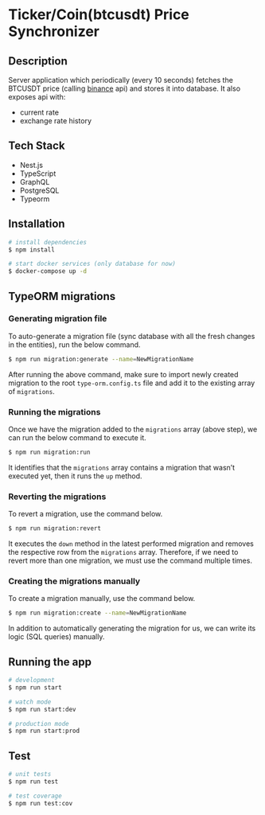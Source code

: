 # Ticker/Coin(btcusdt) Price Synchronizer

## Description

Server application which periodically (every 10 seconds) fetches the BTCUSDT price (calling [binance](https://www.binance.com/en) api) and stores it into database. It also exposes api with:
- current rate
- exchange rate history

## Tech Stack

- Nest.js
- TypeScript
- GraphQL
- PostgreSQL
- Typeorm

## Installation

```bash
# install dependencies
$ npm install

# start docker services (only database for now)
$ docker-compose up -d
```

## TypeORM migrations

### Generating migration file

To auto-generate a migration file (sync database with all the fresh changes in the entities), run the below command.

```bash
$ npm run migration:generate --name=NewMigrationName
```

After running the above command, make sure to import newly created migration to the root `type-orm.config.ts` file and add it to the existing array of `migrations`.

### Running the migrations

Once we have the migration added to the `migrations` array (above step), we can run the below command to execute it.

```bash
$ npm run migration:run
```

It identifies that the `migrations` array contains a migration that wasn’t executed yet, then it runs the `up` method.

### Reverting the migrations

To revert a migration, use the command below.

```bash
$ npm run migration:revert
```

It executes the `down` method in the latest performed migration and removes the respective row from the `migrations` array. Therefore, if we need to revert more than one migration, we must use the command multiple times.

### Creating the migrations manually

To create a migration manually, use the command below.

```bash
$ npm run migration:create --name=NewMigrationName
```

In addition to automatically generating the migration for us, we can write its logic (SQL queries) manually.

## Running the app

```bash
# development
$ npm run start

# watch mode
$ npm run start:dev

# production mode
$ npm run start:prod
```

## Test

```bash
# unit tests
$ npm run test

# test coverage
$ npm run test:cov
```


